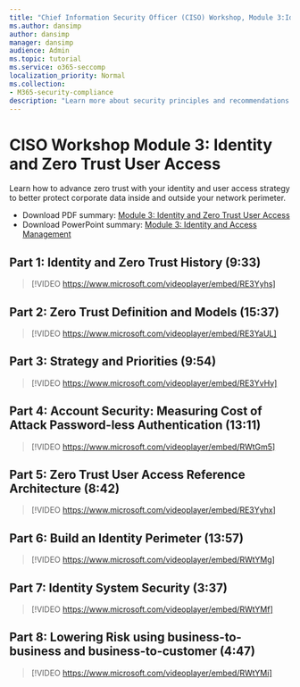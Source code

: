 ```yaml
---
title: "Chief Information Security Officer (CISO) Workshop, Module 3:Identity, and Access Management"
ms.author: dansimp
author: dansimp
manager: dansimp
audience: Admin
ms.topic: tutorial
ms.service: o365-seccomp
localization_priority: Normal
ms.collection:
- M365-security-compliance
description: "Learn more about security principles and recommendations for modernizing security in your organization."
---
```


# CISO Workshop Module 3: Identity and Zero Trust User Access

Learn how to advance zero trust with your identity and user access strategy to better protect corporate data inside and outside your network perimeter.

- Download PDF summary: [Module 3: Identity and Zero Trust User Access](../media/ciso-workshop-3-identity-and-zero-trust-user-access.pdf)
- Download PowerPoint summary: [Module 3: Identity and Access Management](../media/ciso-workshop-3-identity-and-zero-trust-user-access.pptx)

## Part 1: Identity and Zero Trust History (9:33)

> [!VIDEO https://www.microsoft.com/videoplayer/embed/RE3Yyhs]

## Part 2: Zero Trust Definition and Models (15:37)

> [!VIDEO https://www.microsoft.com/videoplayer/embed/RE3YaUL]

## Part 3: Strategy and Priorities (9:54)

> [!VIDEO https://www.microsoft.com/videoplayer/embed/RE3YvHy]

## Part 4: Account Security: Measuring Cost of Attack Password-less Authentication (13:11)

> [!VIDEO https://www.microsoft.com/videoplayer/embed/RWtGm5]

##  Part 5: Zero Trust User Access Reference Architecture (8:42)

> [!VIDEO https://www.microsoft.com/videoplayer/embed/RE3Yyhx]

##  Part 6: Build an Identity Perimeter (13:57)

> [!VIDEO https://www.microsoft.com/videoplayer/embed/RWtYMg]

## Part 7: Identity System Security (3:37)

> [!VIDEO https://www.microsoft.com/videoplayer/embed/RWtYMf]

##  Part 8: Lowering Risk using business-to-business and business-to-customer (4:47)

> [!VIDEO https://www.microsoft.com/videoplayer/embed/RWtYMi]
